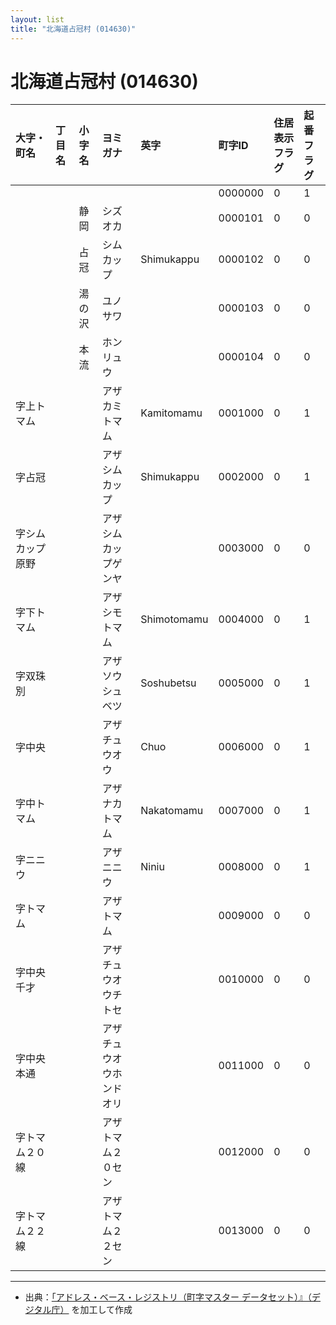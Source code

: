 ```yaml
---
layout: list
title: "北海道占冠村 (014630)"
---
```


# 北海道占冠村 (014630)

| 大字・町名 | 丁目名 | 小字名 | ヨミガナ | 英字 | 町字ID | 住居表示フラグ | 起番フラグ |
|:---|:---|:---|:---|:---|:---|:---|:---|
|  |  |  |    |  | 0000000 | 0 | 1 |
|  |  | 静岡 |   シズオカ |  | 0000101 | 0 | 0 |
|  |  | 占冠 |   シムカップ | Shimukappu | 0000102 | 0 | 0 |
|  |  | 湯の沢 |   ユノサワ |  | 0000103 | 0 | 0 |
|  |  | 本流 |   ホンリュウ |  | 0000104 | 0 | 0 |
| 字上トマム |  |  | アザカミトマム   | Kamitomamu | 0001000 | 0 | 1 |
| 字占冠 |  |  | アザシムカップ   | Shimukappu | 0002000 | 0 | 1 |
| 字シムカップ原野 |  |  | アザシムカップゲンヤ   |  | 0003000 | 0 | 0 |
| 字下トマム |  |  | アザシモトマム   | Shimotomamu | 0004000 | 0 | 1 |
| 字双珠別 |  |  | アザソウシュベツ   | Soshubetsu | 0005000 | 0 | 1 |
| 字中央 |  |  | アザチュウオウ   | Chuo | 0006000 | 0 | 1 |
| 字中トマム |  |  | アザナカトマム   | Nakatomamu | 0007000 | 0 | 1 |
| 字ニニウ |  |  | アザニニウ   | Niniu | 0008000 | 0 | 1 |
| 字トマム |  |  | アザトマム   |  | 0009000 | 0 | 0 |
| 字中央千才 |  |  | アザチュウオウチトセ   |  | 0010000 | 0 | 0 |
| 字中央本通 |  |  | アザチュウオウホンドオリ   |  | 0011000 | 0 | 0 |
| 字トマム２０線 |  |  | アザトマム２０セン   |  | 0012000 | 0 | 0 |
| 字トマム２２線 |  |  | アザトマム２２セン   |  | 0013000 | 0 | 0 |

---

- 出典：[「アドレス・ベース・レジストリ（町字マスター データセット）』（デジタル庁）](https://www.digital.go.jp/policies/base_registry_address/) を加工して作成